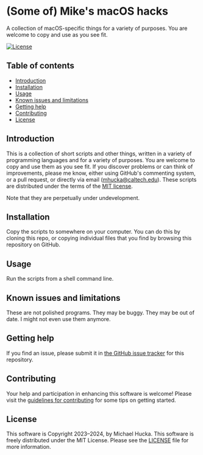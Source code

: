 # (Some of) Mike's macOS hacks

A collection of  macOS-specific things for a variety of purposes. You are welcome to copy and use as you see fit.

[![License](https://img.shields.io/badge/License-MIT-lightgrey.svg?style=flat-square)](https://github.com/mhucka/macos-hacks/blob/main/LICENSE)


## Table of contents

* [Introduction](#introduction)
* [Installation](#installation)
* [Usage](#usage)
* [Known issues and limitations](#known-issues-and-limitations)
* [Getting help](#getting-help)
* [Contributing](#contributing)
* [License](#license)


## Introduction

This is a collection of short scripts and other things, written in a variety of programming languages and for a variety of purposes. You are welcome to copy and use them as you see fit. If you discover problems or can think of improvements, please me know, either using GitHub's commenting system, or a pull request, or directly via email ([mhucka@caltech.edu](mhucka@caltech.edu)). These scripts are distributed under the terms of the [MIT license](LICENSE).

Note that they are perpetually under undevelopment.


## Installation

Copy the scripts to somewhere on your computer. You can do this by cloning this repo, or copying individual files that you find by browsing this repository on GitHub.


## Usage

Run the scripts from a shell command line.


## Known issues and limitations

These are not polished programs. They may be buggy. They may be out of date. I might not even use them anymore.


## Getting help

If you find an issue, please submit it in [the GitHub issue tracker](https://github.com/mhucka/macos-hacks/issues) for this repository.


## Contributing

Your help and participation in enhancing this software is welcome!  Please visit the [guidelines for contributing](https://github.com/mhucka/macos-hacks/blob/main/CONTRIBUTING.md) for some tips on getting started.


## License

This software is Copyright 2023–2024, by Michael Hucka. This software is freely distributed under the MIT License. Please see the [LICENSE](LICENSE) file for more information.
